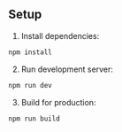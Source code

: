 ## Setup
1. Install dependencies:
```bash
npm install
```

2. Run development server:
```bash
npm run dev
```

3. Build for production:
```bash
npm run build
```